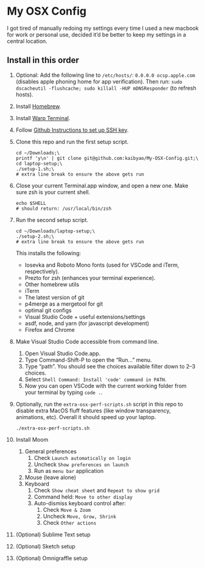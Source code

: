 # My OSX Config

I got tired of manually redoing my settings every time I used a new macbook for work or personal use, decided it’d be better to keep my settings in a central location.

## Install in this order

1. Optional: Add the following line to `/etc/hosts/`: `0.0.0.0 ocsp.apple.com` (disables apple phoning home for app verification). Then run: `sudo dscacheutil -flushcache; sudo killall -HUP mDNSResponder` (to refresh hosts).

1. Install [Homebrew](https://brew.sh/).

1. Install [Warp Terminal](https://www.warp.dev/).

1. Follow [Github Instructions to set up SSH key](https://docs.github.com/en/authentication/connecting-to-github-with-ssh/generating-a-new-ssh-key-and-adding-it-to-the-ssh-agent).

1. Clone this repo and run the first setup script.
    ```shell
    cd ~/Downloads;\
    printf 'y\n' | git clone git@github.com:kaibyao/My-OSX-Config.git;\
    cd laptop-setup;\
    ./setup-1.sh;\
    # extra line break to ensure the above gets run
    ```

1. Close your current Terminal.app window, and open a new one. Make sure zsh is your current shell.
    ```shell
    echo $SHELL
    # should return: /usr/local/bin/zsh
    ```

1. Run the second setup script.
    ```shell
    cd ~/Downloads/laptop-setup;\
    ./setup-2.sh;\
    # extra line break to ensure the above gets run
    ```
    This installs the following:
    * Iosevka and Roboto Mono fonts (used for VSCode and iTerm, respectively).
    * Prezto for zsh (enhances your terminal experience).
    * Other homebrew utils
    * iTerm
    * The latest version of git
    * p4merge as a mergetool for git
    * optimal git configs
    * Visual Studio Code + useful extensions/settings
    * asdf, node, and yarn (for javascript development)
    * Firefox and Chrome

1. Make Visual Studio Code accessible from command line.
    1. Open Visual Studio Code.app.
    1. Type Command-Shift-P to open the “Run...” menu.
    1. Type “path”. You should see the choices available filter down to 2–3 choices.
    1. Select `Shell Command: Install 'code' command in PATH`.
    1. Now you can open VSCode with the current working folder from your terminal by typing `code .`.

1. Optionally, run the `extra-osx-perf-scripts.sh` script in this repo to disable extra MacOS fluff features (like window transparency, animations, etc). Overall it should speed up your laptop.
    ```shell
    ./extra-osx-perf-scripts.sh
    ```

1. Install Moom
    1. General preferences
        1. Check `Launch automatically on login`
        1. Uncheck `Show preferences on launch`
        1. Run as `menu bar` application
    1. Mouse (leave alone)
    1. Keyboard
        1. Check `Show cheat sheet` and `Repeat to show grid`
        1. Command held: `Move to other display`
        1. Auto-dismiss keyboard control after:
            1. Check `Move & Zoom`
            1. Uncheck `Move, Grow, Shrink`
            1. Check `Other actions`

1. (Optional) Sublime Text setup

1. (Optional) Sketch setup

1. (Optional) Omnigraffle setup
